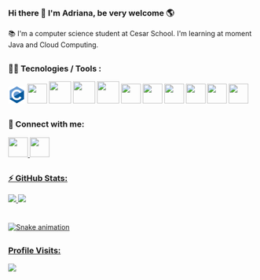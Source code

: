 <div>

### Hi there 👋 I'm Adriana, be very welcome 🌎
📚 I'm a computer science student at Cesar School. I'm learning at moment Java and Cloud Computing.

##
### 👩‍💻 Tecnologies / Tools :
<img src="https://raw.githubusercontent.com/devicons/devicon/master/icons/c/c-original.svg" height="35" width="35">
<img src="https://img.icons8.com/color/48/000000/python--v1.png" height="40" width="40"/>
<img src="https://github.com/Dricalucia/Dricalucia/assets/108764670/3f9607ac-fe69-4cab-bdd5-f59866bc396e" height="45" width="45"/>
<img src="https://github.com/Dricalucia/Dricalucia/assets/108764670/d60f1c53-12de-4a3c-9cbe-8e8f66beca11" height="45" width="45" />
<img src="https://github.com/Dricalucia/Dricalucia/assets/108764670/a417d3a3-fcd3-4fb3-b6d7-df37de0b3b79" height="45" width="45" />
<img src="https://img.icons8.com/color/48/000000/html-5--v1.png" height="40" width="40"/>
<img src="https://img.icons8.com/fluency/48/000000/github.png" height="40" width="40" />
<img src="https://img.icons8.com/color/48/000000/visual-studio-code-2019.png" height="40" width="40" />
<img src="https://github.com/Dricalucia/Dricalucia/assets/108764670/3aed33d9-2ef4-4c65-97fa-39c0d3eabf51" height="40" width="40" />
<img src="https://github.com/Dricalucia/Dricalucia/assets/108764670/0df4fff4-513e-4161-8eb8-c71dba3f5a81" height="40" width="40" />
<img src="https://github.com/Dricalucia/Dricalucia/assets/108764670/9994c4d0-1dc9-4ee8-9120-add0b414b593" height="40" width="40" />


##
### 📱 Connect with me:
<a href = "https://www.linkedin.com/in/adriana-rodrigues-38733921/" target = "_ blank"> <img src="https://github.com/Dricalucia/Dricalucia/assets/108764670/4265ce9a-2260-403b-9618-58b704ea1abc" height="40" width="40">
<a href = "mailto:alfr@cesar.school?&subject=&cc=&bcc=&body=alfr@cesar.school%0A"><img src="https://img.icons8.com/color/48/000000/gmail-new.png" height="40" width="40" />


##
### ⚡ GitHub Stats:
  <a href="https://github.com/Dricalucia">
  <img height = "150em" src = "https://github-readme-stats.vercel.app/api?username=Dricalucia&show_icons=true&theme=transparent&include_all_commits=true&count_private=true" />
  <img height = "150em" src = "https://github-readme-stats.vercel.app/api/top-langs/?username=Dricalucia&layout=compact&langs_count=16&theme=transparent" />
  
#
![Snake animation](https://github.com/leehxd/leehxd/blob/output/github-contribution-grid-snake.svg)
   
##
### Profile Visits:
   <img src="https://profile-counter.glitch.me/Dricalucia/count.svg" /> 

 </div>
